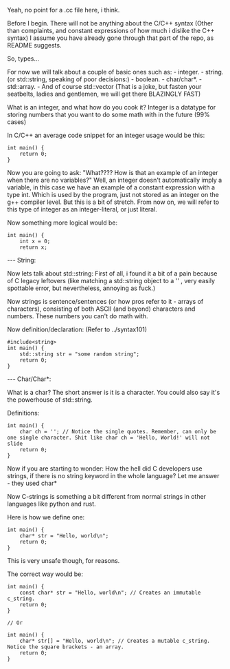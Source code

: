 Yeah, no point for a .cc file here, i think.

Before I begin. There will not be anything about the C/C++ syntax (Other than complaints, and constant expressions of how much
i dislike the C++ syntax)
I assume you have already gone through that part of the repo, as README suggests.

So, types...

For now we will talk about a couple of basic ones such as:
    - integer.
    - string. (or std::string, speaking of poor decisions:)
    - boolean.
    - char/char*.
    - std::array.
    - And of course std::vector (That is a joke, but fasten your seatbelts, ladies and gentlemen, we will get there BLAZINGLY FAST)


What is an integer, and what how do you cook it?
Integer is a datatype for storing numbers that you want to do some math with in the future (99% cases)

In C/C++ an average code snippet for an integer usage would be this:

```
int main() {
    return 0;
}
```

Now you are going to ask: "What???? How is that an example of an integer when there are no variables?"
Well, an integer doesn't automatically imply a variable, in this case we have an example of a constant expression with a type int.
Which is used by the program, just not stored as an integer on the g++ compiler level. But this is a bit of stretch. From now on,
we will refer to this type of integer as an integer-literal, or just literal.


Now something more logical would be:

```
int main() {
    int x = 0;
    return x;
```


--- String:

Now lets talk about std::string:
First of all, i found it a bit of a pain because of C legacy leftovers (like matching a std::string object to a '' , very easily
spottable error, but nevertheless, annoying as fuck.)

Now strings is sentence/sentences (or how pros refer to it - arrays of characters), consisting of both ASCII (and beyond)
characters and numbers. These numbers you can't do math with.


Now definition/declaration: (Refer to ../syntax101)

```
#include<string>
int main() {
    std::string str = "some random string";
    return 0;
}
```


---  Char/Char*:

What is a char? The short answer is it is a character.
You could also say it's the powerhouse of std::string.

 Definitions:

```
int main() {
    char ch = ''; // Notice the single quotes. Remember, can only be one single character. Shit like char ch = 'Hello, World!' will not slide
    return 0;
}
```

Now if you are starting to wonder: How the hell did C developers use strings, if there is no string keyword in the whole language?
Let me answer - they used char*

Now C-strings is something a bit different from normal strings in other languages like python and rust.

Here is how we define one:

```
int main() {
    char* str = "Hello, world\n";
    return 0;
}
```

This is very unsafe though, for reasons.

The correct way would be:

```
int main() {
    const char* str = "Hello, world\n"; // Creates an immutable c_string.
    return 0;
}

// Or

int main() {
    char* str[] = "Hello, world\n"; // Creates a mutable c_string. Notice the square brackets - an array.
    return 0;
}
```
